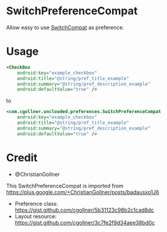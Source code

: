 SwitchPreferenceCompat
======================

Allow easy to use [SwitchCompat](https://developer.android.com/reference/android/support/v7/widget/SwitchCompat.html) as preference.

Usage
=====

```xml
<CheckBox
    android:key="example_checkbox"
    android:title="@string/pref_title_example"
    android:summary="@string/pref_description_example"
    android:defaultValue="true" />
```

to

```xml
<com.cgollner.unclouded.preferences.SwitchPreferenceCompat
    android:key="example_checkbox"
    android:title="@string/pref_title_example"
    android:summary="@string/pref_description_example"
    android:defaultValue="true" />
```

Credit
======

* @ChristianGollner

This SwitchPreferenceCompat is imported from https://plus.google.com/+ChristianGollner/posts/badausxo1J6

* Preference class: https://gist.github.com/cgollner/5b31123c98b2c1cad8dc
* Layout resource: https://gist.github.com/cgollner/3c7fe2f9d34aee38bd0c
